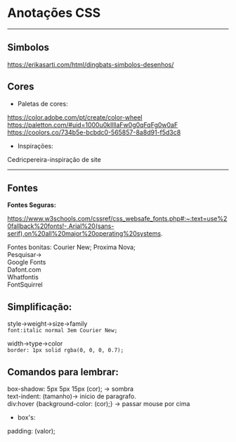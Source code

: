 # Anotações CSS
***
## Simbolos  
https://erikasarti.com/html/dingbats-simbolos-desenhos/
## Cores
* Paletas de cores:

https://color.adobe.com/pt/create/color-wheel
https://paletton.com/#uid=1000u0kllllaFw0g0qFqFg0w0aF
https://coolors.co/734b5e-bcbdc0-565857-8a8d91-f5d3c8

* Inspirações:

Cedricpereira-inspiração de site
***
## Fontes

__Fontes Seguras:__ 

https://www.w3schools.com/cssref/css_websafe_fonts.php#:~:text=use%20fallback%20fonts!-,Arial%20(sans-serif),on%20all%20major%20operating%20systems.

Fontes bonitas: Courier New; Proxima Nova;<br>Pesquisar-><br>
Google Fonts<br>Dafont.com<br>Whatfontis<br>FontSquirrel

## Simplificação:<br>
style->weight->size->family <br> `font:italic normal 3em Courier New;`

 width->type->color<br>`border: 1px solid rgba(0, 0, 0, 0.7);`

 ## Comandos para lembrar:

box-shadow: 5px 5px 15px (cor); -> sombra  
text-indent: (tamanho)-> inicio de paragrafo.  
div:hover {background-color: (cor);} -> passar mouse por cima

* box's: 

padding: (valor);


